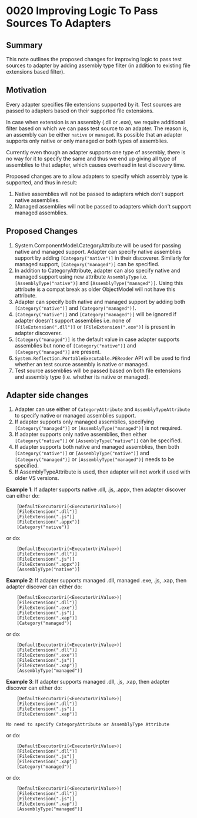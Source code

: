 # 0020 Improving Logic To Pass Sources To Adapters

## Summary
This note outlines the proposed changes for improving logic to pass test sources to adapter by adding assembly type filter (in addition to existing file extensions based filter).

## Motivation
Every adapter specifies file extensions supported by it. Test sources are passed to adapters based on their supported file extensions.

In case when extension is an assembly (.dll or .exe), we require additional filter based on which we can pass test source to an adapter. The reason is, an assembly can be either `native` or `managed`. Its possible that an adapter supports only native or only managed or both types of assemblies.

Currently even though an adapter supports one type of assembly, there is no way for it to specify the same and thus we end up giving all type of assemblies to that adapter, which causes overhead in test discovery time.

Proposed changes are to allow adapters to specify which assembly type is supported, and thus in result:
1. Native assemblies will not be passed to adapters which don't support native assemblies.
2. Managed assemblies will not be passed to adapters which don't support managed assemblies.

## Proposed Changes
1. System.ComponentModel.CategoryAttribute will be used for passing native and managed support. Adapter can specify native assemblies support by adding `[Category("native")]` in their discoverer. Similarly for managed support, `[Category("managed")]` can be specified.
2. In addition to CategoryAttribute, adapter can also specify native and managed support using new attribute `AssemblyType` i.e. `[AssemblyType("native")]` and `[AssemblyType("managed")]`. Using this attribute is a compat break as older ObjectModel will not have this attribute.
3. Adapter can specify both native and managed support by adding both `[Category("native")]` and `[Category("managed")]`.
4. `[Category("native")]` and `[Category("managed")]` will be ignored if adapter doesn't support assemblies i.e. none of `[FileExtension(".dll")]` or `[FileExtension(".exe")]` is present in adapter discoverer.
5. `[Category("managed")]` is the default value in case adapter supports assemblies but none of `[Category("native")]` and `[Category("managed")]` are present.
6. `System.Reflection.PortableExecutable.PEReader` API will be used to find whether an test source assembly is native or managed.
7. Test source assemblies will be passed based on both file extensions and assembly type (i.e. whether its native or managed).

## Adapter side changes
1. Adapter can use either of `CategoryAttribute` and `AssemblyTypeAttribute` to specify native or managed assemblies support.
2. If adapter supports only managed assemblies, specifying `[Category("managed")]` or `[AssemblyType("managed")]` is not required.
3. If adapter supports only native assemblies, then either `[Category("native")]` or `[AssemblyType("native")]` can be specified.
4. If adapter supports both native and managed assemblies, then both
`[Category("native")]` or `[AssemblyType("native")]` and
`[Category("managed")]` or `[AssemblyType("managed")]`
 needs to be specified.
5. If AssemblyTypeAttribute is used, then adapter will not work if used with older VS versions.

**Example 1**: If adapter supports native .dll, .js, .appx, then adapter discover can either do:
```
    [DefaultExecutorUri(<ExecutorUriValue>)]
    [FileExtension(".dll")]
    [FileExtension(".js")]
    [FileExtension(".appx")]
    [Category("native")]
```

or do:
```
    [DefaultExecutorUri(<ExecutorUriValue>)]
    [FileExtension(".dll")]
    [FileExtension(".js")]
    [FileExtension(".appx")]
    [AssemblyType("native")]
```

**Example 2**: If adapter supports managed .dll, managed .exe, .js, .xap, then adapter discover can either do:
```
    [DefaultExecutorUri(<ExecutorUriValue>)]
    [FileExtension(".dll")]
    [FileExtension(".exe")]
    [FileExtension(".js")]
    [FileExtension(".xap")]
    [Category("managed")]
```

or do:
```
    [DefaultExecutorUri(<ExecutorUriValue>)]
    [FileExtension(".dll")]
    [FileExtension(".exe")]
    [FileExtension(".js")]
    [FileExtension(".xap")]
    [AssemblyType("managed")]
```


**Example 3**: If adapter supports managed .dll, .js, .xap, then adapter discover can either do:
```
    [DefaultExecutorUri(<ExecutorUriValue>)]
    [FileExtension(".dll")]
    [FileExtension(".js")]
    [FileExtension(".xap")]
```
    No need to specify CategoryAttribute or AssemblyType Attribute

or do:
```
    [DefaultExecutorUri(<ExecutorUriValue>)]
    [FileExtension(".dll")]
    [FileExtension(".js")]
    [FileExtension(".xap")]
    [Category("managed")]
```

or do:
```
    [DefaultExecutorUri(<ExecutorUriValue>)]
    [FileExtension(".dll")]
    [FileExtension(".js")]
    [FileExtension(".xap")]
    [AssemblyType("managed")]
```
